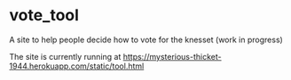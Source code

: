 vote_tool
=========

A site to help people decide how to vote for the knesset (work in progress)

The site is currently running at https://mysterious-thicket-1944.herokuapp.com/static/tool.html
